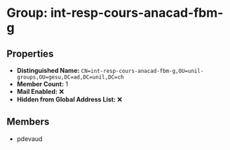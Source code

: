 # Group: int-resp-cours-anacad-fbm-g

## Properties

- **Distinguished Name:** `CN=int-resp-cours-anacad-fbm-g,OU=unil-groups,OU=gesu,DC=ad,DC=unil,DC=ch`
- **Member Count:** 1
- **Mail Enabled:** ❌
- **Hidden from Global Address List:** ❌

## Members

- pdevaud
